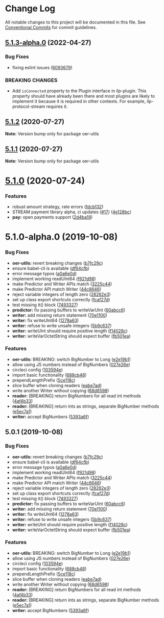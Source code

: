 # Change Log

All notable changes to this project will be documented in this file.
See [Conventional Commits](https://conventionalcommits.org) for commit guidelines.

## [5.1.3-alpha.0](https://github.com/interledgerjs/interledgerjs/compare/oer-utils@5.1.2...oer-utils@5.1.3-alpha.0) (2022-04-27)


### Bug Fixes

* fixing eslint issues ([6093679](https://github.com/interledgerjs/interledgerjs/commit/6093679060d9f27911e2fd3f0dbbf15ebae6f538))


### BREAKING CHANGES

* Add `isConnected` property to the Plugin interface in ilp-plugin. This property should have already been there and most plugins are likely to implement it because it is required in other contexts. For example, ilp-protocol-stream requires it.





## [5.1.2](https://github.com/interledgerjs/interledgerjs/compare/oer-utils@5.1.1...oer-utils@5.1.2) (2020-07-27)

**Note:** Version bump only for package oer-utils

## [5.1.1](https://github.com/interledgerjs/interledgerjs/compare/oer-utils@5.1.0...oer-utils@5.1.1) (2020-07-27)

**Note:** Version bump only for package oer-utils

# [5.1.0](https://github.com/interledgerjs/interledgerjs/compare/oer-utils@5.1.0-alpha.0...oer-utils@5.1.0) (2020-07-24)

### Features

- robust amount strategy, rate errors ([fdcb132](https://github.com/interledgerjs/interledgerjs/commit/fdcb1324e5e8285da528b60b5c23098324efb9dc))
- STREAM payment library alpha, ci updates ([#17](https://github.com/interledgerjs/interledgerjs/issues/17)) ([4e128bc](https://github.com/interledgerjs/interledgerjs/commit/4e128bcee372144c1324a73e8b51223a0b133f2e))
- **pay:** open payments support ([2d4ba19](https://github.com/interledgerjs/interledgerjs/commit/2d4ba19275b444e46845a9114537b624d939f5ae))

# 5.1.0-alpha.0 (2019-10-08)

### Bug Fixes

- **oer-utils:** revert breaking changes ([b7fc29c](https://github.com/interledgerjs/interledgerjs/commit/b7fc29c))
- ensure babel-cli is available ([df64cfb](https://github.com/interledgerjs/interledgerjs/commit/df64cfb))
- error message typos ([a0a6e0d](https://github.com/interledgerjs/interledgerjs/commit/a0a6e0d))
- implement working readUInt64 ([f921d98](https://github.com/interledgerjs/interledgerjs/commit/f921d98))
- make Predictor and Writer APIs match ([3225c44](https://github.com/interledgerjs/interledgerjs/commit/3225c44))
- make Predictor API match Writer ([44c8646](https://github.com/interledgerjs/interledgerjs/commit/44c8646))
- reject variable integers of length zero ([28262e3](https://github.com/interledgerjs/interledgerjs/commit/28262e3))
- set up class export shortcuts correctly ([fcaf27d](https://github.com/interledgerjs/interledgerjs/commit/fcaf27d))
- test missing it() block ([7493327](https://github.com/interledgerjs/interledgerjs/commit/7493327))
- **predictor:** fix passing buffers to writeVarUInt ([60abcc6](https://github.com/interledgerjs/interledgerjs/commit/60abcc6))
- **writer:** add missing return statement ([70e1100](https://github.com/interledgerjs/interledgerjs/commit/70e1100))
- **writer:** fix writeUInt64 ([1278a63](https://github.com/interledgerjs/interledgerjs/commit/1278a63))
- **writer:** refuse to write unsafe integers ([5b9c637](https://github.com/interledgerjs/interledgerjs/commit/5b9c637))
- **writer:** writeUInt should require positive length ([f14028c](https://github.com/interledgerjs/interledgerjs/commit/f14028c))
- **writer:** writeVarOctetString should expect buffer ([fb501ea](https://github.com/interledgerjs/interledgerjs/commit/fb501ea))

### Features

- **oer-utils:** BREAKING: switch BigNumber to Long ([e2e19b1](https://github.com/interledgerjs/interledgerjs/commit/e2e19b1))
- allow using JS numbers instead of BigNumbers ([027e26e](https://github.com/interledgerjs/interledgerjs/commit/027e26e))
- circleci config ([103594e](https://github.com/interledgerjs/interledgerjs/commit/103594e))
- import basic functionality ([688cb48](https://github.com/interledgerjs/interledgerjs/commit/688cb48))
- prependLengthPrefix ([5ce118c](https://github.com/interledgerjs/interledgerjs/commit/5ce118c))
- slice buffer when cloning readers ([eabe7ad](https://github.com/interledgerjs/interledgerjs/commit/eabe7ad))
- write another Writer without copying ([68d6598](https://github.com/interledgerjs/interledgerjs/commit/68d6598))
- **reader:** [BREAKING] return BigNumbers for all read int methods ([4af4b33](https://github.com/interledgerjs/interledgerjs/commit/4af4b33))
- **reader:** [BREAKING] return ints as strings, separate BigNumber methods ([e5ec7a1](https://github.com/interledgerjs/interledgerjs/commit/e5ec7a1))
- **writer:** accept BigNumbers ([5393a6f](https://github.com/interledgerjs/interledgerjs/commit/5393a6f))

## 5.0.1 (2019-10-08)

### Bug Fixes

- **oer-utils:** revert breaking changes ([b7fc29c](https://github.com/interledgerjs/interledgerjs/commit/b7fc29c))
- ensure babel-cli is available ([df64cfb](https://github.com/interledgerjs/interledgerjs/commit/df64cfb))
- error message typos ([a0a6e0d](https://github.com/interledgerjs/interledgerjs/commit/a0a6e0d))
- implement working readUInt64 ([f921d98](https://github.com/interledgerjs/interledgerjs/commit/f921d98))
- make Predictor and Writer APIs match ([3225c44](https://github.com/interledgerjs/interledgerjs/commit/3225c44))
- make Predictor API match Writer ([44c8646](https://github.com/interledgerjs/interledgerjs/commit/44c8646))
- reject variable integers of length zero ([28262e3](https://github.com/interledgerjs/interledgerjs/commit/28262e3))
- set up class export shortcuts correctly ([fcaf27d](https://github.com/interledgerjs/interledgerjs/commit/fcaf27d))
- test missing it() block ([7493327](https://github.com/interledgerjs/interledgerjs/commit/7493327))
- **predictor:** fix passing buffers to writeVarUInt ([60abcc6](https://github.com/interledgerjs/interledgerjs/commit/60abcc6))
- **writer:** add missing return statement ([70e1100](https://github.com/interledgerjs/interledgerjs/commit/70e1100))
- **writer:** fix writeUInt64 ([1278a63](https://github.com/interledgerjs/interledgerjs/commit/1278a63))
- **writer:** refuse to write unsafe integers ([5b9c637](https://github.com/interledgerjs/interledgerjs/commit/5b9c637))
- **writer:** writeUInt should require positive length ([f14028c](https://github.com/interledgerjs/interledgerjs/commit/f14028c))
- **writer:** writeVarOctetString should expect buffer ([fb501ea](https://github.com/interledgerjs/interledgerjs/commit/fb501ea))

### Features

- **oer-utils:** BREAKING: switch BigNumber to Long ([e2e19b1](https://github.com/interledgerjs/interledgerjs/commit/e2e19b1))
- allow using JS numbers instead of BigNumbers ([027e26e](https://github.com/interledgerjs/interledgerjs/commit/027e26e))
- circleci config ([103594e](https://github.com/interledgerjs/interledgerjs/commit/103594e))
- import basic functionality ([688cb48](https://github.com/interledgerjs/interledgerjs/commit/688cb48))
- prependLengthPrefix ([5ce118c](https://github.com/interledgerjs/interledgerjs/commit/5ce118c))
- slice buffer when cloning readers ([eabe7ad](https://github.com/interledgerjs/interledgerjs/commit/eabe7ad))
- write another Writer without copying ([68d6598](https://github.com/interledgerjs/interledgerjs/commit/68d6598))
- **reader:** [BREAKING] return BigNumbers for all read int methods ([4af4b33](https://github.com/interledgerjs/interledgerjs/commit/4af4b33))
- **reader:** [BREAKING] return ints as strings, separate BigNumber methods ([e5ec7a1](https://github.com/interledgerjs/interledgerjs/commit/e5ec7a1))
- **writer:** accept BigNumbers ([5393a6f](https://github.com/interledgerjs/interledgerjs/commit/5393a6f))
